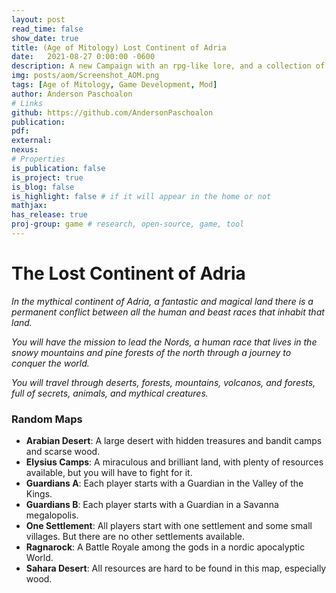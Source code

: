 ```yaml
---
layout: post
read_time: false
show_date: true
title: (Age of Mitology) Lost Continent of Adria
date:   2021-08-27 0:00:00 -0600
description: A new Campaign with an rpg-like lore, and a collection of new random maps for Age of Mithology.
img: posts/aom/Screenshot_AOM.png
tags: [Age of Mitology, Game Development, Mod]
author: Anderson Paschoalon
# Links
github: https://github.com/AndersonPaschoalon
publication: 
pdf: 
external:
nexus: 
# Properties
is_publication: false
is_project: true
is_blog: false
is_highlight: false # if it will appear in the home or not
mathjax: 
has_release: true
proj-group: game # research, open-source, game, tool 
---
```



# The Lost Continent of Adria


_In the mythical continent of Adria, a fantastic and magical land there is a permanent conflict between all the human and beast races that inhabit that land._

_You will have the mission to lead the Nords, a human race that lives in the snowy mountains and pine forests of the north through a journey to conquer the world._

_You will travel through deserts, forests, mountains, volcanos, and forests, full of secrets, animals, and mythical creatures._

### Random Maps

 - **Arabian Desert**: A large desert with hidden treasures and bandit camps and scarse wood.
 - **Elysius Camps**: A miraculous and brilliant land, with plenty of resources available, but you will have to fight for it.
 - **Guardians A**: Each player starts with a Guardian in the Valley of the Kings.
 - **Guardians B**: Each player starts with a Guardian in a Savanna megalopolis.
 - **One Settlement**: All players start with one settlement and some small villages. But there are no other settlements available.
 - **Ragnarock**: A Battle Royale among the gods in a nordic apocalyptic World.
 - **Sahara Desert**: All resources are hard to be found in this map, especially wood.




